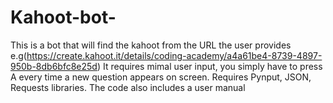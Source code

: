 # Kahoot-bot-
This is a bot that will find the kahoot from the URL  the user provides e.g(https://create.kahoot.it/details/coding-academy/a4a61be4-8739-4897-950b-8db6bfc8e25d)
It requires mimal user input, you simply have to press A every time a new question appears on screen.
Requires Pynput, JSON, Requests libraries.
The code also includes a user manual
